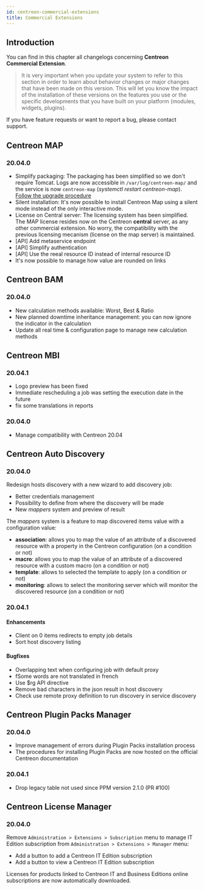 ```yaml
---
id: centreon-commercial-extensions
title: Commercial Extensions
---
```


## Introduction

You can find in this chapter all changelogs concerning **Centreon Commercial
Extension**.

> It is very important when you update your system to refer to this section in
> order to learn about behavior changes or major changes that have been made on
> this version. This will let you know the impact of the installation of these
> versions on the features you use or the specific developments that you have
> built on your platform (modules, widgets, plugins).

If you have feature requests or want to report a bug, please contact support.

## Centreon MAP

### 20.04.0

* Simplify packaging: The packaging has been simplified so we don't require Tomcat. Logs are now
accessible in `/var/log/centreon-map/` and the service is now `centreon-map`
(*systemctl restart centreon-map*). [Follow the upgrade procedure](../graph-views/upgrade.html)
* Silent installation: It's now possible to install Centreon Map using a silent mode instead of the
only interactive mode.
* License on Central server: The licensing system has been simplified. The MAP license resides now on the Centreon **central** server, as any other
commercial extension. No worry, the compatibility with the previous licensing mecanism (license on the map server) is maintained.
* [API] Add metaservice endpoint
* [API] Simplify authentication
* [API] Use the reeal resource ID instead of internal resource ID 
* It's now possible to manage how value are rounded on links

## Centreon BAM

### 20.04.0

* New calculation methods available: Worst, Best & Ratio
* New planned downtime inheritance management: you can now ignore the indicator in the calculation 
* Update all real time & configuration page to manage new calculation methods

## Centreon MBI

### 20.04.1

* Logo preview has been fixed
* Immediate rescheduling a job was setting the execution date in the future
* fix some translations in reports

### 20.04.0

* Manage compatibility with Centreon 20.04

## Centreon Auto Discovery

### 20.04.0

Redesign hosts discovery with a new wizard to add discovery job:

  - Better credentials management
  - Possibility to define from where the discovery will be made
  - New *mappers* system and preview of result

The *mappers* system is a feature to map discovered items value with a
configuration value:

  - **association**: allows you to map the value of an attribute of a discovered
    resource with a property in the Centreon configuration (on a condition or
    not)
  - **macro**: allows you to map the value of an attribute of a discovered
    resource with a custom macro (on a condition or not)
  - **template**: allows to selected the template to apply (on a condition or
    not)
  - **monitoring**: allows to select the monitoring server which will monitor
    the discovered resource (on a condition or not)

### 20.04.1

#### Enhancements

- Client on 0 items redirects to empty job details
- Sort host discovery listing

#### Bugfixes

- Overlapping text when configuring job with default proxy
- fSome words are not translated in french
- Use $rg API directive
- Remove bad characters in the json result in host discovery
- Check use remote proxy definition to run discovery in service discovery

## Centreon Plugin Packs Manager

### 20.04.0

  - Improve management of errors during Plugin Packs installation process
  - The procedures for installing Plugin Packs are now hosted on the official
    Centreon documentation

### 20.04.1

  - Drop legacy table not used since PPM version 2.1.0 (PR #100)

## Centreon License Manager

### 20.04.0

Remove `Administration > Extensions > Subscription` menu to manage IT Edition
subscription from `Administration > Extensions > Manager` menu:

  - Add a button to add a Centreon IT Edition subscription
  - Add a button to view a Centreon IT Edition subscription

Licenses for products linked to Centreon IT and Business Editions online
subscriptions are now automatically downloaded.
